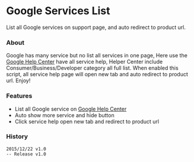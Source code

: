 Google Services List
===

List all Google services on support page, and auto redirect to product url.

### About

Google has many service but no list all services in one page, 
Here use the [Google Help Center](https://support.google.com/) have all service help,
Helper Center include Consumer/Business/Developer category all full list.
When enabled this script, all service help page will open new tab and auto redirect to product url. Enjoy!

### Features

  * List all Google service on [Google Help Center](https://support.google.com/)
  * Auto show more service and hide button
  * Click service help open new tab and redirect to product url

### History

    2015/12/22 v1.0
    -- Release v1.0